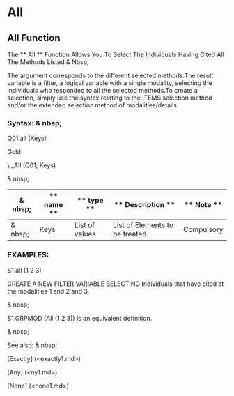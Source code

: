 # All

## All Function

The ** All ** Function Allows You To Select The Individuals Having Cited All The Methods Listed.& Nbsp;

The argument corresponds to the different selected methods.The result variable is a filter, a logical variable with a single modality, selecting the individuals who responded to all the selected methods.To create a selection, simply use the syntax relating to the ITEMS selection method and/or the extended selection method of modalities/details.

### Syntax: & nbsp;

Q01.all (Keys)

Gold

\ _All (Q01; Keys)

& nbsp;

| & nbsp; | ** name ** | ** type ** | ** Description ** | ** Note ** |
| --- | --- | --- | --- | --- |
| & nbsp; | Keys | List of values ​​| List of Elements to be treated | Compulsory |

### EXAMPLES:

S1.all (1 2 3)

CREATE A NEW FILTER VARIABLE SELECTING Individuals that have cited at the modalities 1 and 2 and 3.

& nbsp;

S1.GRPMOD (All (1 2 3)) is an equivalent definition.

& nbsp;

See also: & nbsp;

[Exactly] (<exactly1.md>)

[Any] (<ny1.md>)

[None] (<none1.md>)